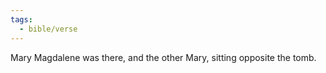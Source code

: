 ```yaml
---
tags:
  - bible/verse
---
```

Mary Magdalene was there, and the other Mary, sitting opposite the tomb.